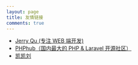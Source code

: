 ```yaml
---
layout: page
title: 友情链接
comments: true
---
```


* [Jerry Qu (专注 WEB 端开发)](https://imququ.com)
* [PHPhub（国内最大的 PHP & Laravel 开源社区）](https://phphub.org)
* [凯凯刘](http://liujinkai.com/)